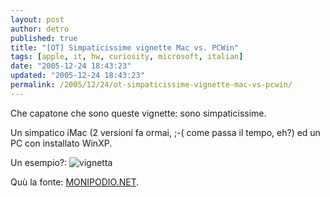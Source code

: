 ```yaml
---
layout: post
author: detro
published: true
title: "[OT] Simpaticissime vignette Mac vs. PCWin"
tags: [apple, it, hw, curiosity, microsoft, italian]
date: "2005-12-24 18:43:23"
updated: "2005-12-24 18:43:23"
permalink: /2005/12/24/ot-simpaticissime-vignette-mac-vs-pcwin/
---
```


Che capatone che sono queste vignette: sono simpaticissime.

Un simpatico iMac (2 versioni fa ormai, ;-( come passa il tempo, eh?) ed un PC con installato WinXP.

Un esempio?:
<img src="http://www.monipodio.net/images/stories/desktoptales/dtt001.jpg" alt="vignetta" />

Quù la fonte: <a href="http://www.monipodio.net/index.php?option=com_content&task=blogcategory&id=30&Itemid=57">MONIPODIO.NET</a>.
